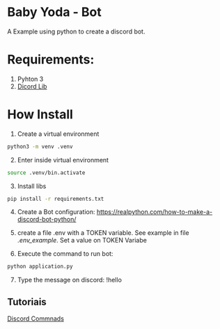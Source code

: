 # Baby Yoda - Bot
A Example using python to create a discord bot. 

# Requirements:

1. Pyhton 3
2. [Dicord Lib](https://pypi.org/project/discord/)

# How Install 
1. Create a virtual environment 

```bash
python3 -m venv .venv 
```

2. Enter inside virtual environment 
```bash
source .venv/bin.activate
```
3. Install libs 

```bash
pip install -r requirements.txt
```

4. Create a Bot configuration: https://realpython.com/how-to-make-a-discord-bot-python/

5. create a file .env with a TOKEN variable. See example in file *.env_example*. Set a value on TOKEN Variabe

6. Execute the command to run bot:

```bash
python application.py
```

7. Type the message on discord: !hello

## Tutoriais
[Discord Commnads](https://discordpy.readthedocs.io/en/stable/ext/commands/cogs.html)
